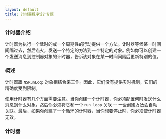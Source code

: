 ```yaml
---
layout: default
title: 计时器程序设计专题
---
```


### 计时器介绍

计时器为执行一个延时的或一个周期性的行动提供一个方法。计时器等候某一时间间隔过去，然后点火，发送一个特定的方法到一个特定的对象。例如你可以创建一个发送消息到控制器对象的计时器，告诉该对象在某一时间间隔后更新特别的值。

### 概述

计时器跟 `NSRunLoop` 对象相结合来工作。因此，它们没有提供实时机制，它们的精确度受到限制。

使用计时器有几个方面需要注意。当你创建一个计时器，你必须配置何时发送什么消息到什么对象。然后你必须将它和一个 `run loop` 关联 -- 一些创建方法会自动关联。最后，如果你创建了一个循环的计时器，当你想要停止时，你必须使计时器无效。

### 计时器
